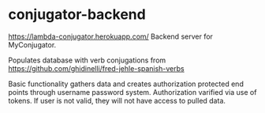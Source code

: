 # conjugator-backend

https://lambda-conjugator.herokuapp.com/
Backend server for MyConjugator.

Populates database with verb conjugations from 
https://github.com/ghidinelli/fred-jehle-spanish-verbs

Basic functionality gathers data and creates authorization protected end points through username password system. Authorization varified via use of tokens. If user is not valid, they will not have access to pulled data.